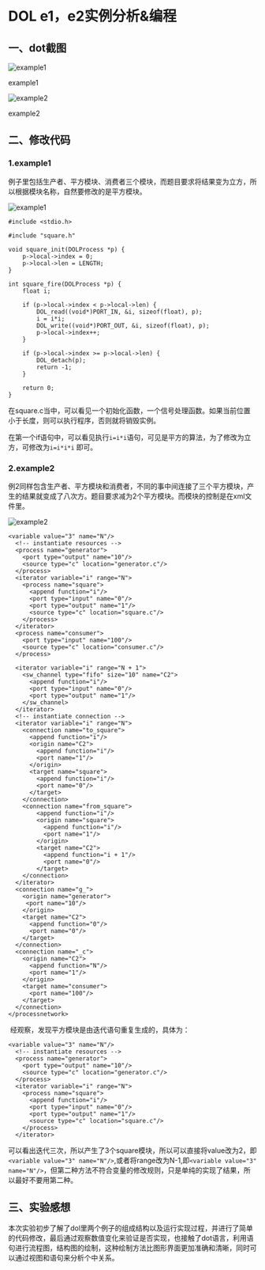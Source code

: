 # DOL e1，e2实例分析&编程

## 一、dot截图
![example1](/lab2/example1.png)

  example1

![example2](/lab2/example2.png)

  example2

## 二、修改代码

### 1.example1

​	例子里包括生产者、平方模块、消费者三个模块，而题目要求将结果变为立方，所以根据模块名称，自然要修改的是平方模块。

![example1](/lab2/example1pic.png)

```
#include <stdio.h>

#include "square.h"

void square_init(DOLProcess *p) {
    p->local->index = 0;
    p->local->len = LENGTH;
}

int square_fire(DOLProcess *p) {
    float i;

    if (p->local->index < p->local->len) {
        DOL_read((void*)PORT_IN, &i, sizeof(float), p);
        i = i*i;
        DOL_write((void*)PORT_OUT, &i, sizeof(float), p);
        p->local->index++;
    }

    if (p->local->index >= p->local->len) {
        DOL_detach(p);
        return -1;
    }

    return 0;
}
```

​	在square.c当中，可以看见一个初始化函数，一个信号处理函数。如果当前位置小于长度，则可以执行程序，否则就将销毁实例。

​	在第一个if语句中，可以看见执行`i=i*i`语句，可见是平方的算法，为了修改为立方，可修改为`i=i*i*i` 即可。

### 2.example2

​	例2同样包含生产者、平方模块和消费者，不同的事中间连接了三个平方模块，产生的结果就变成了八次方。题目要求减为2个平方模块。而模块的控制是在xml文件里。

![example2](/lab2/example2pic.png)
```
<variable value="3" name="N"/>
  <!-- instantiate resources -->
  <process name="generator">
    <port type="output" name="10"/>
    <source type="c" location="generator.c"/>
  </process>
  <iterator variable="i" range="N">
    <process name="square">
      <append function="i"/>
      <port type="input" name="0"/>
      <port type="output" name="1"/>
      <source type="c" location="square.c"/>
    </process>
  </iterator>
  <process name="consumer">
    <port type="input" name="100"/>
    <source type="c" location="consumer.c"/>
  </process>

  <iterator variable="i" range="N + 1">
    <sw_channel type="fifo" size="10" name="C2">
      <append function="i"/>
      <port type="input" name="0"/>
      <port type="output" name="1"/>
    </sw_channel>
  </iterator>
  <!-- instantiate connection -->
  <iterator variable="i" range="N">
    <connection name="to_square">
      <append function="i"/>
      <origin name="C2">
        <append function="i"/>
        <port name="1"/>
      </origin>
      <target name="square">
        <append function="i"/>
        <port name="0"/>
      </target>
    </connection>
    <connection name="from_square">
        <append function="i"/>
        <origin name="square">
          <append function="i"/>
          <port name="1"/>
        </origin>
        <target name="C2">
          <append function="i + 1"/>
          <port name="0"/>
        </target>
    </connection>
  </iterator>
  <connection name="g_">
    <origin name="generator">
     <port name="10"/>
    </origin>
    <target name="C2"> 
      <append function="0"/>
      <port name="0"/>
    </target>
  </connection>
  <connection name="_c">
    <origin name="C2">
      <append function="N"/>
      <port name="1"/>
    </origin>
    <target name="consumer">
      <port name="100"/>
    </target>
  </connection>
</processnetwork>
```

​	经观察，发现平方模块是由迭代语句重复生成的，具体为：

```
<variable value="3" name="N"/>
  <!-- instantiate resources -->
  <process name="generator">
    <port type="output" name="10"/>
    <source type="c" location="generator.c"/>
  </process>
  <iterator variable="i" range="N">
    <process name="square">
      <append function="i"/>
      <port type="input" name="0"/>
      <port type="output" name="1"/>
      <source type="c" location="square.c"/>
    </process>
  </iterator>
```

​	可以看出迭代三次，所以产生了3个square模块，所以可以直接将value改为2，即`<variable value="3" name="N"/>`,或者将range改为N-1,即`<variable value="3" name="N"/>`，但第二种方法不符合变量的修改规则，只是单纯的实现了结果，所以最好不要用第二种。

## 三、实验感想

​	本次实验初步了解了dol里两个例子的组成结构以及运行实现过程，并进行了简单的代码修改，最后通过观察数值变化来验证是否实现，也接触了dot语言，利用语句进行流程图，结构图的绘制，这种绘制方法比图形界面更加准确和清晰，同时可以通过视图和语句来分析个中关系。
